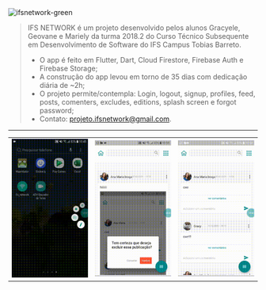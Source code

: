 <img src="https://i.ibb.co/gPwfXCZ/ifsnetwork-green.png" alt="ifsnetwork-green" border="0" />

> IFS NETWORK é um projeto desenvolvido pelos alunos Gracyele, Geovane e Mariely da turma 2018.2 do Curso Técnico Subsequente em Desenvolvimento de Software do IFS Campus Tobias Barreto. 
> -  O app é feito em Flutter, Dart, Cloud Firestore, Firebase Auth e Firebase Storage;
> - A construção do app levou em torno de 35 dias com dedicação diária de ~2h;
>  - O projeto permite/contempla: 
>    Login, logout, signup, profiles, feed, posts, comenters, excludes, editions, splash screen e forgot password;
> - Contato: projeto.ifsnetwork@gmail.com.

<hr/>

<table>
  <tr>
  <td>
    <img src="https://github.com/1agracinha/ifs-network/blob/main/gifs/1.gif">
  </td>
  <td>
    <img src="https://github.com/1agracinha/ifs-network/blob/main/gifs/2.gif">
  </td>
  <td>
    <img src="https://github.com/1agracinha/ifs-network/blob/main/gifs/3.gif">  
  </td>
</tr>
</table>
